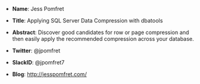 * **Name**: Jess Pomfret
* **Title**: Applying SQL Server Data Compression with dbatools
* **Abstract**: Discover good candidates for row or page compression and then easily apply the recommended compression across your database.

* **Twitter**: @jpomfret
* **SlackID**: @jpomfret7
* **Blog**: http://jesspomfret.com/
